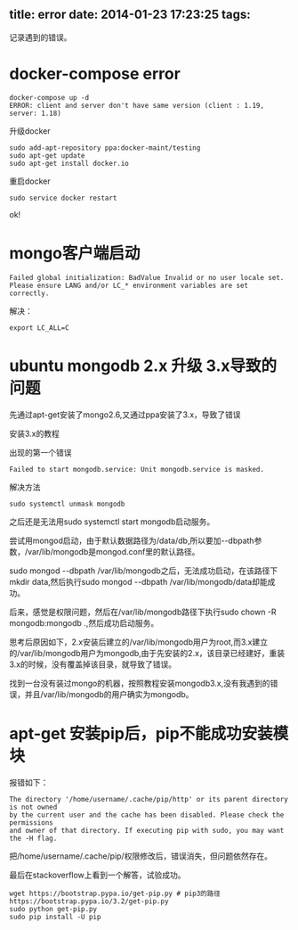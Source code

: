 title: error
date: 2014-01-23 17:23:25
tags:
---

记录遇到的错误。

<!-- more -->

# docker-compose error
```
docker-compose up -d
ERROR: client and server don't have same version (client : 1.19, server: 1.18)
```
升级docker
```
sudo add-apt-repository ppa:docker-maint/testing
sudo apt-get update
sudo apt-get install docker.io
```
重启docker
```
sudo service docker restart
```
ok!

# mongo客户端启动
```
Failed global initialization: BadValue Invalid or no user locale set. Please ensure LANG and/or LC_* environment variables are set correctly.
```
解决：
```
export LC_ALL=C
```

# ubuntu mongodb 2.x 升级 3.x导致的问题

先通过apt-get安装了mongo2.6,又通过ppa安装了3.x，导致了错误

安装3.x的教程

出现的第一个错误

```
Failed to start mongodb.service: Unit mongodb.service is masked.
```

解决方法

```
sudo systemctl unmask mongodb
```

之后还是无法用sudo systemctl start mongodb启动服务。

尝试用mongod启动，由于默认数据路径为/data/db,所以要加--dbpath参数，/var/lib/mongodb是mongod.conf里的默认路径。

sudo mongod --dbpath /var/lib/mongodb之后，无法成功启动，在该路径下mkdir data,然后执行sudo mongod --dbpath /var/lib/mongodb/data却能成功。

后来，感觉是权限问题，然后在/var/lib/mongodb路径下执行sudo chown -R mongodb:mongodb .,然后成功启动服务。

思考后原因如下，2.x安装后建立的/var/lib/mongodb用户为root,而3.x建立的/var/lib/mongodb用户为mongodb,由于先安装的2.x，该目录已经建好，重装3.x的时候，没有覆盖掉该目录，就导致了错误。

找到一台没有装过mongo的机器，按照教程安装mongodb3.x,没有我遇到的错误，并且/var/lib/mongodb的用户确实为mongodb。

# apt-get 安装pip后，pip不能成功安装模块

报错如下：


```
The directory '/home/username/.cache/pip/http' or its parent directory is not owned
by the current user and the cache has been disabled. Please check the permissions
and owner of that directory. If executing pip with sudo, you may want the -H flag.
```

把/home/username/.cache/pip/权限修改后，错误消失，但问题依然存在。

最后在stackoverflow上看到一个解答，试验成功。


```
wget https://bootstrap.pypa.io/get-pip.py # pip3的路径https://bootstrap.pypa.io/3.2/get-pip.py
sudo python get-pip.py
sudo pip install -U pip
```
